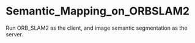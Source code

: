 # Semantic_Mapping_on_ORBSLAM2
Run ORB_SLAM2 as the client, and image semantic segmentation as the server.
